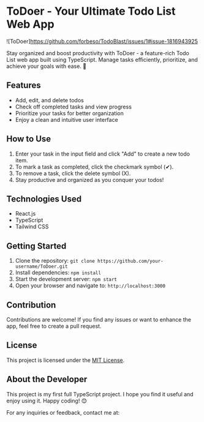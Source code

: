 # ToDoer - Your Ultimate Todo List Web App

![ToDoer]https://github.com/forbeso/TodoBlast/issues/1#issue-1816943925

Stay organized and boost productivity with ToDoer - a feature-rich Todo List web app built using TypeScript. Manage tasks efficiently, prioritize, and achieve your goals with ease. 🚀

## Features

- Add, edit, and delete todos
- Check off completed tasks and view progress
- Prioritize your tasks for better organization
- Enjoy a clean and intuitive user interface

## How to Use

1. Enter your task in the input field and click "Add" to create a new todo item.
2. To mark a task as completed, click the checkmark symbol (✔).
3. To remove a task, click the delete symbol (X).
4. Stay productive and organized as you conquer your todos!

## Technologies Used

- React.js
- TypeScript
- Tailwind CSS

## Getting Started

1. Clone the repository: `git clone https://github.com/your-username/ToDoer.git`
2. Install dependencies: `npm install`
3. Start the development server: `npm start`
4. Open your browser and navigate to: `http://localhost:3000`

## Contribution

Contributions are welcome! If you find any issues or want to enhance the app, feel free to create a pull request.

## License

This project is licensed under the [MIT License](link-to-license).

## About the Developer

This project is my first full TypeScript project. I hope you find it useful and enjoy using it. Happy coding! 😊

For any inquiries or feedback, contact me at: 
